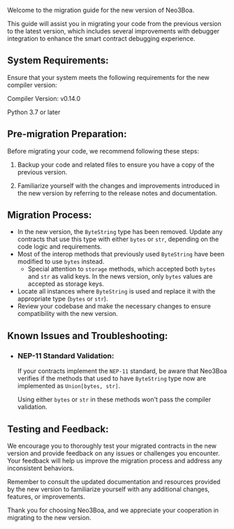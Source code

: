 Welcome to the migration guide for the new version of Neo3Boa.

This guide will assist you in migrating your code from the previous version to the latest version, which includes several improvements with debugger integration to enhance the smart contract debugging experience.

## System Requirements:

Ensure that your system meets the following requirements for the new compiler version:

Compiler Version: v0.14.0

Python 3.7 or later

## Pre-migration Preparation:

Before migrating your code, we recommend following these steps:

1. Backup your code and related files to ensure you have a copy of the previous version.

2. Familiarize yourself with the changes and improvements introduced in the new version by referring to the release notes and documentation.

## Migration Process:

* In the new version, the `ByteString` type has been removed. Update any contracts that use this type with either `bytes` or `str`, depending on the code logic and requirements.
* Most of the interop methods that previously used `ByteString` have been modified to use `bytes` instead.
    * Special attention to `storage` methods, which accepted both `bytes` and `str` as valid keys. In the news version, only `bytes` values are accepted as storage keys.
* Locate all instances where `ByteString` is used and replace it with the appropriate type (`bytes` or `str`).
* Review your codebase and make the necessary changes to ensure compatibility with the new version.

## Known Issues and Troubleshooting:

* ### NEP-11 Standard Validation:

    If your contracts implement the `NEP-11` standard, be aware that Neo3Boa verifies if the methods that used to have `ByteString` type now are implemented as `Union[bytes, str]`.
    
    Using either `bytes` or `str` in  these methods won't pass the compiler validation.

## Testing and Feedback:

We encourage you to thoroughly test your migrated contracts in the new version and provide feedback on any issues or challenges you encounter. Your feedback will help us improve the migration process and address any inconsistent behaviors.

Remember to consult the updated documentation and resources provided by the new version to familiarize yourself with any additional changes, features, or improvements.

Thank you for choosing Neo3Boa, and we appreciate your cooperation in migrating to the new version.